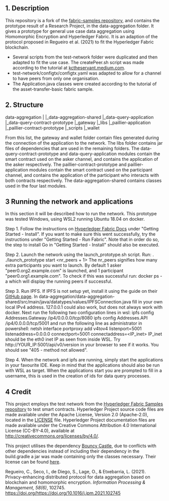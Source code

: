 [//]: # (SPDX-License-Identifier: CC-BY-4.0)

## 1. Description
This repository is a fork of the [fabric-samples repository](https://github.com/hyperledger/fabric-samples), and contains the prototype result of a Research Project, in the data-aggregation folder. It gives a prototype for general use case data aggregation using Homomorphic Encryption and Hyperledger Fabric. It is an adaption of the protocol proposed in Regueiro et al. (2021) to fit the Hyperledger Fabric blockchain.
- Several scripts from the test-network folder were duplicated and then adapted to fit the use case. The createPeer.sh script was made according to the tutorial at [kctheservant.medium.com](https://kctheservant.medium.com/add-a-peer-to-an-organization-in-test-network-hyperledger-fabric-v2-2-4a08cb901c98).
- test-network/configtx/configtx.yaml was adapted to allow for a channel to have peers from only one organisation.
- The Application.java classes were created according to the tutorial of the asset-transfer-basic fabric sample.

## 2. Structure
data-aggregation
|
|_data-aggregation-shared
|_data-query-application
|_data-query-contract-prototype
|_gateway
|_libs
|_paillier-application
|_paillier-contract-prototype
|_scripts
|_wallet

From this list, the gateway and wallet folder contain files generated during the connection of the application to the network. The libs folder contains jar files of dependencies that are used in the remaining folders. The data-query-contract-prototype and data-query-application modules contain the smart contract used on the asker channel, and contains the application of the asker respectively. The paillier-contract-prototype and paillier-application modules contain the smart contract used on the participant channel, and contains the application of the participant who interacts with both contracts respectively. The data-aggregation-shared contains classes used in the four last modules.

## 3 Running the network and applications
In this section it will be described how to run the network. This prototype was tested Windows, using WSL2 running Ubuntu 18.04 on docker. 

Step 1. Follow the instructions on [Hyperledger Fabric Docs](https://hyperledger-fabric.readthedocs.io/en/latest/getting_started.html) under "Getting Started - Install". If you want to make sure this went successfully, try the instructions under "Getting Started - Run Fabric". Note that in order do so, the step to install Go in "Getting Started - Install" should also be executed.

Step 2. Launch the network using the launch_prototype.sh script. Run:
	. ./launch_prototype start <nr_peers + 1>
The nr_peers signifies how many extra participants you want to launch. By default 1 asker "peer0.org2.example.com" is launched, and 1 participant "peer0.org1.example.com". To check if this was successful run:
	docker ps -a
which will display the running peers if successful. 

Step 3. Run IPFS. If IPFS is not setup yet, install it using the guide on their [GitHub page](https://github.com/ipfs/ipfs). In data-aggregation/data-aggregation-shared/src/main/java/datatypes/values/IPFSConnection.java fill in your own local IPv4 address. 127.0.0.1 could also work, but does not always work with docker. Next run the following two configuration lines in wsl:
	ipfs config Addresses.Gateway /ip4/0.0.0.0/tcp/8080
	ipfs config Addresses.API /ip4/0.0.0.0/tcp/5001
and run the following line as administrator in powershell:
	netsh interface portproxy add v4tov4 listenport=5001 listenaddress=0.0.0.0 connectport=5001 connectaddress=<IP_inet>
IP_inet should be the eth0 inet IP as seen from inside WSL.
Try http://YOUR_IP:5001/api/v0/version in your browser to see if it works. You should see "405 - method not allowed".

Step 4. When the network and ipfs are running, simply start the applications in your favourite IDE. Keep in mind that the applications should also be run with WSL as target. When the applications start you are prompted to fill in a username, this is used in the creation of ids for data query processes.

## 4 Credit
This project employs the test network from the [Hyperledger Fabric Samples repository](https://github.com/hyperledger/fabric-samples) to test smart contracts.
Hyperledger Project source code files are made available under the Apache License, Version 2.0 (Apache-2.0), located in the [LICENSE](LICENSE) file.
Hyperledger Project documentation files are made available under the Creative Commons Attribution 4.0 International License (CC-BY-4.0), available at http://creativecommons.org/licenses/by/4.0/. 

This project utilises the dependency [Bouncy Castle](https://github.com/bcgit/bc-java), due to conflicts with other dependencies instead of including their dependency in the build.gradle a jar was made containing only the classes necessary. Their license can be found [here](https://github.com/bcgit/bc-java/blob/master/LICENSE.html).

Regueiro, C., Seco, I., de Diego, S., Lage, O., & Etxebarria, L. (2021). Privacy-enhancing distributed protocol for data aggregation based on blockchain and homomorphic encryption. <em>Information Processing & Management, 58(6)</em>, 102745. https://doi.org/https://doi.org/10.1016/j.ipm.2021.102745


